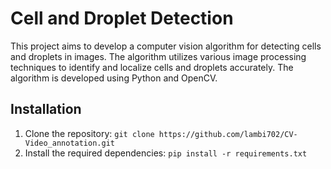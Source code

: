 # Cell and Droplet Detection

This project aims to develop a computer vision algorithm for detecting cells and droplets in images. The algorithm utilizes various image processing techniques to identify and localize cells and droplets accurately. The algorithm is developed using Python and OpenCV.

## Installation

1. Clone the repository: `git clone https://github.com/lambi702/CV-Video_annotation.git`
2. Install the required dependencies: `pip install -r requirements.txt`
